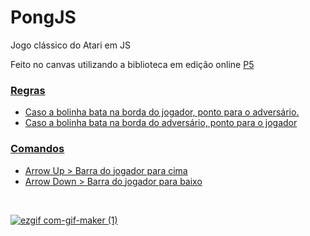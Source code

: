# PongJS
Jogo clássico do Atari em JS

Feito no canvas utilizando a biblioteca em edição online <a href='https://editor.p5js.org/'>P5

### Regras
  <ul>
<li>Caso a bolinha bata na borda do jogador, ponto para o adversário.
<li>Caso a bolinha bata na borda do adversário, ponto para o jogador
  </ul>
  
### Comandos
  <ul>
<li>Arrow Up > Barra do jogador para cima
<li>Arrow Down > Barra do jogador para baixo
</ul>
 <br>


![ezgif com-gif-maker (1)](https://user-images.githubusercontent.com/101290219/170895773-cc2efaf5-310e-4475-810c-51ffd110a74c.gif)
